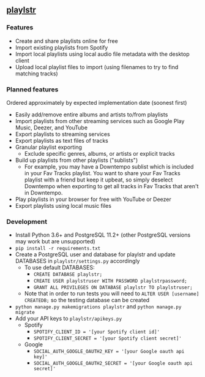 ## [playlstr](http://playlstr.me)
### Features
- Create and share playlists online for free
- Import existing playlists from Spotify
- Import local playlists using local audio file metadata with the desktop client
- Upload local playlist files to import (using filenames to try to find matching tracks)
### Planned features
Ordered approximately by expected implementation date (soonest first)
- Easily add/remove entire albums and artists to/from playlists
- Import playlists from other streaming services such as Google Play Music, Deezer, and YouTube
- Export playlists to streaming services
- Export playlists as text files of tracks
- Granular playlist exporting
    - Exclude specific genres, albums, or artists or explicit tracks
- Build up playlists from other playlists ("sublists")
    - For example, you may have a Downtempo sublist which is included in your Fav Tracks playlist. You want to share your Fav Tracks playlist with a friend but keep it upbeat, so simply deselect Downtempo when exporting to get all tracks in Fav Tracks that aren't in Downtempo.
- Play playlists in your browser for free with YouTube or Deezer
- Export playlists using local music files
### Development
- Install Python 3.6+ and PostgreSQL 11.2+ (other PostgreSQL versions may work but are unsupported)
- `pip install -r requirements.txt`
- Create a PostgreSQL user and database for playlstr and update DATABASES in `playlstr/settings.py` accordingly
    - To use default DATABASES:
        - `CREATE DATABASE playlstr;`
        - `CREATE USER playlstruser WITH PASSWORD playlstrpassword;`
        - `GRANT ALL PRIVILEGES ON DATABASE playlstr TO playlstruser;`
    - Note that in order to run tests you will need to `ALTER USER [username] CREATEDB;` so the testing database can be created
- `python manage.py makemigrations playlstr` and `python manage.py migrate`
- Add your API keys to `playlstr/apikeys.py`
    - Spotify
        - `SPOTIFY_CLIENT_ID = '[your Spotify client id]'`
        - `SPOTIFY_CLIENT_SECRET = '[your Spotify client secret]'`
    - Google
        - `SOCIAL_AUTH_GOOGLE_OAUTH2_KEY = '[your Google oauth api key]'`
        - `SOCIAL_AUTH_GOOGLE_OAUTH2_SECRET = '[your Google oauth api secret]'`

